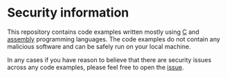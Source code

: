 # Security information

This repository contains code examples written mostly using [C](https://en.wikipedia.org/wiki/C_(programming_language)) and [assembly](https://en.wikipedia.org/wiki/Assembly_language) programming languages. The code examples do not contain any malicious software and can be safely run on your local machine.

In any cases if you have reason to believe that there are security issues across any code examples, please feel free to open the [issue](https://github.com/0xAX/asm/issues/new).
